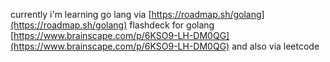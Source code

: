 currently i'm learning go lang via [https://roadmap.sh/golang](https://roadmap.sh/golang)
flashdeck for golang [https://www.brainscape.com/p/6KSO9-LH-DM0QG](https://www.brainscape.com/p/6KSO9-LH-DM0QG)
and also via leetcode